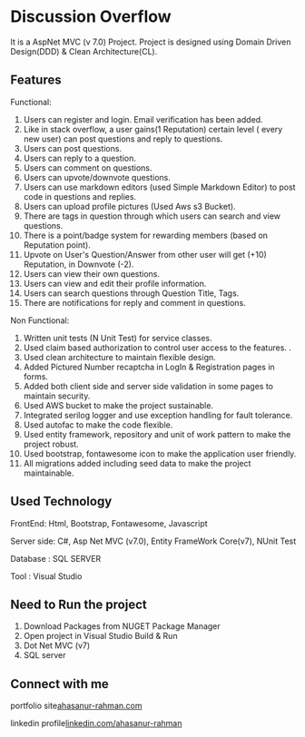 # Discussion Overflow 

It is a AspNet MVC (v 7.0) Project. Project is designed using Domain Driven Design(DDD) & Clean Architecture(CL).

## Features

Functional:
1. Users can register and login. Email verification has been added.
2. Like in stack overflow, a user gains(1 Reputation) certain level ( every new user) can post questions and reply to questions.
3. Users can post questions.
4. Users can reply to a question.
5. Users can comment on questions.
6. Users can upvote/downvote questions.
7. Users can use markdown editors (used Simple Markdown Editor) to post code in questions and replies.
8. Users can upload profile pictures (Used Aws s3 Bucket).
9. There are tags in question through which users can search and view questions.
10. There is a point/badge system for rewarding members (based on Reputation point).
11. Upvote on User's Question/Answer from other user will get (+10) Reputation, in Downvote (-2). 
12. Users can view their own questions.
13. Users can view and edit their profile information.
14. Users can search questions through Question Title, Tags.
15. There are notifications for reply and comment in questions.

Non Functional:
1. Written unit tests (N Unit Test) for service classes.
2. Used claim based authorization to control user access to the features. .
3. Used clean architecture to maintain flexible design.
4. Added Pictured Number recaptcha in LogIn & Registration pages in forms.
5. Added both client side and server side validation in some pages to maintain security.
6. Used AWS bucket to make the project sustainable.
7. Integrated serilog logger and use exception handling for fault tolerance. 
8. Used autofac to make the code flexible.
9. Used entity framework, repository and unit of work pattern to make the project robust. 
10. Used bootstrap, fontawesome icon to make the application user friendly.
11. All migrations added including seed data to make the project maintainable. 



## Used Technology
 FrontEnd: Html, Bootstrap, Fontawesome, Javascript 
 
 Server side: C#, Asp Net MVC (v7.0), Entity FrameWork Core(v7), NUnit Test 
 
 Database : SQL SERVER
 
 Tool : Visual Studio


## Need to Run the project
 1. Download Packages from NUGET Package Manager
 2. Open project in Visual Studio Build & Run
 3. Dot Net MVC (v7)
 4. SQL server


## Connect with me
portfolio site[ahasanur-rahman.com](https://ahasanur-rahman.web.app/)

linkedin profile[linkedin.com/ahasanur-rahman](https://www.linkedin.com/in/ahasanur-rahman-a10925202/)


